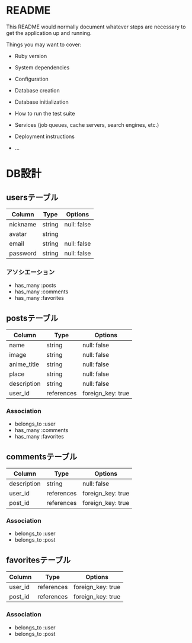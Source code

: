# README

This README would normally document whatever steps are necessary to get the
application up and running.

Things you may want to cover:

* Ruby version

* System dependencies

* Configuration

* Database creation

* Database initialization

* How to run the test suite

* Services (job queues, cache servers, search engines, etc.)

* Deployment instructions

* ...

# DB設計

## usersテーブル

|Column|Type|Options|
|------|----|-------|
|nickname|string|null: false|
|avatar|string||
|email|string|null: false|
|password|string|null: false|

### アソシエーション

- has_many :posts
- has_many :comments
- has_many :favorites


## postsテーブル

|Column|Type|Options|
|------|----|-------|
|name|string|null: false|
|image|string|null: false|
|anime_title|string|null: false|
|place|string|null: false|
|description|string|null: false|
|user_id|references|foreign_key: true|

### Association
- belongs_to :user
- has_many :comments
- has_many :favorites


## commentsテーブル

|Column|Type|Options|
|------|----|-------|
|description|string|null: false|
|user_id|references|foreign_key: true|
|post_id|references|foreign_key: true|

### Association
- belongs_to :user
- belongs_to :post


## favoritesテーブル

|Column|Type|Options|
|------|----|-------|
|user_id|references|foreign_key: true|
|post_id|references|foreign_key: true|

### Association
- belongs_to :user
- belongs_to :post